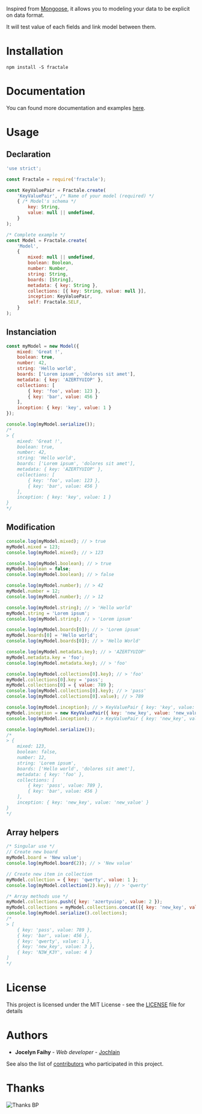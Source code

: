 Inspired from [Mongoose](https://mongoosejs.com/docs/guide.html), it allows you to modeling your data to be explicit on data format.

It will test value of each fields and link model between them.

# Installation

`npm install -S fractale`

# Documentation

You can found more documentation and examples [here](http://docs.faihy.org/fractale).

# Usage

## Declaration

```javascript
'use strict';

const Fractale = require('fractale');

const KeyValuePair = Fractale.create(
    'KeyValuePair', /* Name of your model (required) */
    { /* Model's schema */
        key: String,
        value: null || undefined,
    }
);

/* Complete example */
const Model = Fractale.create(
    'Model', 
    {
        mixed: null || undefined,
        boolean: Boolean,
        number: Number,
        string: String,
        boards: [String],
        metadata: { key: String },
        collections: [{ key: String, value: null }],
        inception: KeyValuePair,
        self: Fractale.SELF,
    }
);
```

## Instanciation

```javascript
const myModel = new Model({
    mixed: 'Great !',
    boolean: true,
    number: 42,
    string: 'Hello world',
    boards: ['Lorem ipsum', 'dolores sit amet'],
    metadata: { key: 'AZERTYUIOP' },
    collections: [
        { key: 'foo', value: 123 },
        { key: 'bar', value: 456 }
    ],
    inception: { key: 'key', value: 1 }
});

console.log(myModel.serialize());
/* 
> { 
    mixed: 'Great !',
    boolean: true,
    number: 42,
    string: 'Hello world',
    boards: ['Lorem ipsum', 'dolores sit amet'],
    metadata: { key: 'AZERTYUIOP' },
    collections: [
        { key: 'foo', value: 123 },
        { key: 'bar', value: 456 }
    ],
    inception: { key: 'key', value: 1 }
}
*/
```

## Modification

```javascript
console.log(myModel.mixed); // > true
myModel.mixed = 123;
console.log(myModel.mixed); // > 123

console.log(myModel.boolean); // > true
myModel.boolean = false;
console.log(myModel.boolean); // > false

console.log(myModel.number); // > 42
myModel.number = 12;
console.log(myModel.number); // > 12

console.log(myModel.string); // > 'Hello world'
myModel.string = 'Lorem ipsum';
console.log(myModel.string); // > 'Lorem ipsum'

console.log(myModel.boards[0]); // > 'Lorem ipsum'
myModel.boards[0] = 'Hello world';
console.log(myModel.boards[0]); // > 'Hello World'

console.log(myModel.metadata.key); // > 'AZERTYUIOP' 
myModel.metadata.key = 'foo';
console.log(myModel.metadata.key); // > 'foo' 

console.log(myModel.collections[0].key); // > 'foo'
myModel.collections[0].key = 'pass';
myModel.collections[0] = { value: 789 };
console.log(myModel.collections[0].key); // > 'pass'
console.log(myModel.collections[0].value); // > 789

console.log(myModel.inception); // > KeyValuePair { key: 'key', value: 1 }
myModel.inception = new KeyValuePair({ key: 'new_key', value: 'new_value' });
console.log(myModel.inception); // > KeyValuePair { key: 'new_key', value: 'new_value' }

console.log(myModel.serialize());
/* 
> { 
    mixed: 123,
    boolean: false,
    number: 12,
    string: 'Lorem ipsum',
    boards: ['Hello world', 'dolores sit amet'],
    metadata: { key: 'foo' },
    collections: [
        { key: 'pass', value: 789 },
        { key: 'bar', value: 456 }
    ],
    inception: { key: 'new_key', value: 'new_value' }
}
*/
```

## Array helpers

```javascript
/* Singular use */
// Create new board
myModel.board = 'New value';
console.log(myModel.board(2)); // > 'New value'

// Create new item in collection
myModel.collection = { key: 'qwerty', value: 1 };
console.log(myModel.collection(2).key); // > 'qwerty'

/* Array methods use */
myModel.collections.push({ key: 'azertyuiop', value: 2 });
myModel.collections = myModel.collections.concat([{ key: 'new_key', value: 3 }, { key: 'N3W_K3Y', value: 4 }]);
console.log(myModel.serialize().collections);
/*
> [
    { key: 'pass', value: 789 },
    { key: 'bar', value: 456 },
    { key: 'qwerty', value: 1 },
    { key: 'new_key', value: 3 },
    { key: 'N3W_K3Y', value: 4 }
]
*/
```

# License

This project is licensed under the MIT License - see the [LICENSE](https://github.com/JochLAin/fractale/blob/master/LICENSE) file for details

# Authors

* **Jocelyn Faihy** - *Web developer* - [Jochlain](https://github.com/JochLAin)

See also the list of [contributors](https://github.com/JochLAin/fractale/graphs/contributors) who participated in this project.

# Thanks

![Thanks BP](https://media1.giphy.com/media/yoJC2El7xJkYCadlWE/giphy.gif)